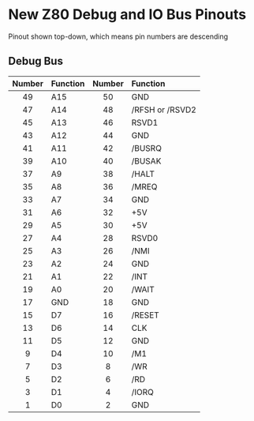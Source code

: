 # New Z80 Debug and IO Bus Pinouts

Pinout shown top-down, which means pin numbers are descending


## Debug Bus

| Number | Function | Number | Function |
|:------:|:-------- |:------:|:-------- |
| 49 | A15          | 50 | GND          |
| 47 | A14          | 48 | /RFSH or /RSVD2 |
| 45 | A13          | 46 | RSVD1        |
| 43 | A12          | 44 | GND          |
| 41 | A11          | 42 | /BUSRQ       |
| 39 | A10          | 40 | /BUSAK       |
| 37 | A9           | 38 | /HALT        |
| 35 | A8           | 36 | /MREQ        |
| 33 | A7           | 34 | GND          |
| 31 | A6           | 32 | +5V          |
| 29 | A5           | 30 | +5V          |
| 27 | A4           | 28 | RSVD0        |
| 25 | A3           | 26 | /NMI         |
| 23 | A2           | 24 | GND          |
| 21 | A1           | 22 | /INT         |
| 19 | A0           | 20 | /WAIT        |
| 17 | GND          | 18 | GND          |
| 15 | D7           | 16 | /RESET       |
| 13 | D6           | 14 | CLK          |
| 11 | D5           | 12 | GND          |
|  9 | D4           | 10 | /M1          |
|  7 | D3           |  8 | /WR          |
|  5 | D2           |  6 | /RD          |
|  3 | D1           |  4 | /IORQ        |
|  1 | D0           |  2 | GND          |


